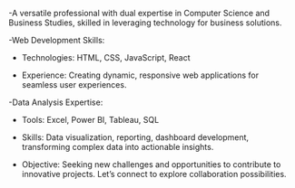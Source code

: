 -A versatile professional with dual expertise in Computer Science and Business Studies, skilled in leveraging technology for business solutions.

-Web Development Skills:
- Technologies: HTML, CSS, JavaScript, React

- Experience: Creating dynamic, responsive web applications for seamless user experiences.

-Data Analysis Expertise:
- Tools: Excel, Power BI, Tableau, SQL
- Skills: Data visualization, reporting, dashboard development, transforming complex data into actionable insights.

- Objective: Seeking new challenges and opportunities to contribute to innovative projects. Let’s connect to explore collaboration possibilities.

